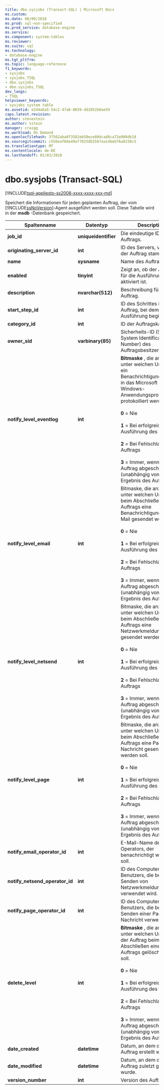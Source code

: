 ```yaml
---
title: dbo.sysjobs (Transact-SQL) | Microsoft Docs
ms.custom: 
ms.date: 08/09/2016
ms.prod: sql-non-specified
ms.prod_service: database-engine
ms.service: 
ms.component: system-tables
ms.reviewer: 
ms.suite: sql
ms.technology:
- database-engine
ms.tgt_pltfrm: 
ms.topic: language-reference
f1_keywords:
- sysjobs
- sysjobs_TSQL
- dbo.sysjobs
- dbo.sysjobs_TSQL
dev_langs:
- TSQL
helpviewer_keywords:
- sysjobs system table
ms.assetid: e244a6a5-54c2-47a6-8039-dd1852b0ae59
caps.latest.revision: 
author: stevestein
ms.author: sstein
manager: craigg
ms.workload: On Demand
ms.openlocfilehash: 37562aba8f3582eb58ece88dcad8ca72e080db18
ms.sourcegitcommit: c556eaf60a49af7025db35b7aa14beb76a8158c5
ms.translationtype: MT
ms.contentlocale: de-DE
ms.lasthandoff: 02/03/2018
---
```

# <a name="dbosysjobs-transact-sql"></a>dbo.sysjobs (Transact-SQL)
[!INCLUDE[tsql-appliesto-ss2008-xxxx-xxxx-xxx-md](../../includes/tsql-appliesto-ss2008-xxxx-xxxx-xxx-md.md)]

  Speichert die Informationen für jeden geplanten Auftrag, der vom [!INCLUDE[ssNoVersion](../../includes/ssnoversion-md.md)]-Agent ausgeführt werden soll. Diese Tabelle wird in der **msdb** -Datenbank gespeichert.  
  
|Spaltenname|Datentyp|Description|  
|-----------------|---------------|-----------------|  
|**job_id**|**uniqueidentifier**|Die eindeutige ID des Auftrags.|  
|**originating_server_id**|**int**|ID des Servers, von dem der Auftrag stammt.|  
|**name**|**sysname**|Name des Auftrags.|  
|**enabled**|**tinyint**|Zeigt an, ob der Auftrag für die Ausführung aktiviert ist.|  
|**description**|**nvarchar(512)**|Beschreibung für den Auftrag.|  
|**start_step_id**|**int**|ID des Schrittes in dem Auftrag, bei dem die Ausführung beginnen soll.|  
|**category_id**|**int**|ID der Auftragskategorie.|  
|**owner_sid**|**varbinary(85)**|Sicherheits-ID (SID, System Identification Number) des Auftragsbesitzers.|  
|**notify_level_eventlog**|**int**|**Bitmaske** , die anzeigt, unter welchen Umständen ein Benachrichtigungsereignis in das Microsoft Windows-Anwendungsprotokoll protokolliert werden soll:<br /><br /> **0** = Nie<br /><br /> **1** = Bei erfolgreicher Ausführung des Auftrags<br /><br /> **2** = Bei Fehlschlagen des Auftrags<br /><br /> **3** = Immer, wenn der Auftrag abgeschlossen ist (unabhängig vom Ergebnis des Auftrags)|  
|**notify_level_email**|**int**|Bitmaske, die anzeigt, unter welchen Umständen beim Abschließen eines Auftrags eine Benachrichtigungs-E-Mail gesendet werden soll.<br /><br /> **0** = Nie<br /><br /> **1** = Bei erfolgreicher Ausführung des Auftrags<br /><br /> **2** = Bei Fehlschlagen des Auftrags<br /><br /> **3** = Immer, wenn der Auftrag abgeschlossen ist (unabhängig vom Ergebnis des Auftrags)|  
|**notify_level_netsend**|**int**|Bitmaske, die anzeigt, unter welchen Umständen beim Abschließen eines Auftrags eine Netzwerkmeldung gesendet werden soll.<br /><br /> **0** = Nie<br /><br /> **1** = Bei erfolgreicher Ausführung des Auftrags<br /><br /> **2** = Bei Fehlschlagen des Auftrags<br /><br /> **3** = Immer, wenn der Auftrag abgeschlossen ist (unabhängig vom Ergebnis des Auftrags)|  
|**notify_level_page**|**int**|Bitmaske, die anzeigt, unter welchen Umständen beim Abschließen eines Auftrags eine Pager-Nachricht gesendet werden soll.<br /><br /> **0** = Nie<br /><br /> **1** = Bei erfolgreicher Ausführung des Auftrags<br /><br /> **2** = Bei Fehlschlagen des Auftrags<br /><br /> **3** = Immer, wenn der Auftrag abgeschlossen ist (unabhängig vom Ergebnis des Auftrags)|  
|**notify_email_operator_id**|**int**|E-Mail-Name des Operators, der benachrichtigt werden soll.|  
|**notify_netsend_operator_id**|**int**|ID des Computers oder Benutzers, die beim Senden von Netzwerkmeldungen verwendet wird.|  
|**notify_page_operator_id**|**int**|ID des Computers oder Benutzers, die beim Senden einer Pager-Nachricht verwendet wird.|  
|**delete_level**|**int**|**Bitmaske** , die anzeigt, unter welchen Umständen der Auftrag beim Abschließen eines Auftrags gelöscht werden soll.<br /><br /> **0** = Nie<br /><br /> **1** = Bei erfolgreicher Ausführung des Auftrags<br /><br /> **2** = Bei Fehlschlagen des Auftrags<br /><br /> **3** = Immer, wenn der Auftrag abgeschlossen ist (unabhängig vom Ergebnis des Auftrags)|  
|**date_created**|**datetime**|Datum, an dem der Auftrag erstellt wurde.|  
|**date_modified**|**datetime**|Datum, an dem der Auftrag zuletzt geändert wurde.|  
|**version_number**|**int**|Version des Auftrags.|  
  
  
